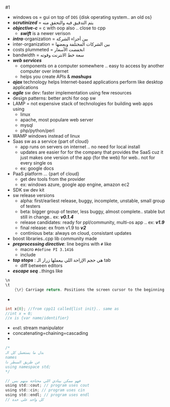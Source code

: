 #1
- windows os = gui on top of `DOS` {disk operating system.. an old os}
- ***scrutinized*** = يتم التدقيق فيه والتحقق منه
- ***objective-c*** = c with oop also .. close to cpp
	- ***swift*** is a newer verison
- ***intra***-organization = بين أجزاء الشركة
- inter-organization = بين الشركات المختلفة وبعضها
- costs plummeted = انخفضت الأسعار
- bandwidth = سعة خط الانترنت وقوته
- ***web services***
	- components on a computer somewhere .. easy to access by another computer over internet
	- helps you create APIs & ***mashups***
- ***ajax*** technology helps Internet-based applications perform like desktop applications
- ***agile*** sw dev: faster implementation using few resources
- design patterns: better archi for oop sw
- LAMP = not expensive stack of technologies for building web apps using 
	- linux
	- apache, most populare web server
	- mysql
	- php/python/perl
- WAMP windows instead of linux
- Saas sw as a service {part of cloud}
	- app runs on servers on internet .. no need for local install
	- updates are easier for for the company that provides the SaaS cuz it just makes one version of the app {for the web} for web.. not for every single os
	- ex: google docs
- PaaS platform ... {part of cloud}
	- get dev tools from the provider
	- ex: windows azure, google app engine, amazon ec2
- SDK sw dev kit
- sw release versions
	- alpha: first/earliest release, buggy, incomplete, unstable, small group of testers
	- beta: bigger group of tester, less buggy, almost complete.. stable but still in change.. ex: ***v0.1.4***
	- release candidates: ready for ppl/community, multi-os app .. ex: ***v1.9***
	- final release: ex from v1.9 to ***v2***
	- continious beta: always on cloud, consistant updates
- boost libraries..cpp lib community made
- ***preprocessing directive***: line begins with `#` like
	- macro `#define PI 3.1416`
	- include
- ***tap stops*** : هي حجم الإزاحة اللي بيعملها زرار الـ tab
	- diff between editors
- ***escape seq*** ..things like
```c
\n
\t
	{\r} Carriage return. Positions the screen cursor to the beginning of the current line; do not advance to the next line.
```
- 
```c
int x{0}; //from cpp11 called{list init}.. same as
//int x = 0;
//x is {var name/identifier}
```
- `endl` stream manipulator
- concatenating=chaining=cascading
- 
```c
/*
بدل ما يستعمل كل الـ 
names 
عن طريق السطر دا
using namespace std;
*/

// فهو ممكن بينادي اللي محتاجة منهم بس
using std::cout; // program uses cout
using std::cin; // program uses cin
using std::endl; // program uses endl
// كل واحد على حدة
```